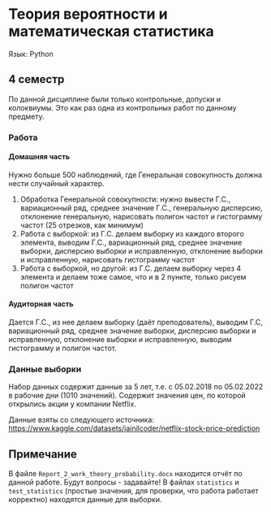 
# Теория вероятности и математическая статистика

Язык: Python

## 4 семестр 

По данной дисциплине были только контрольные, допуски и колоквиумы. Это как раз одна из контрольных работ по данному предмету.

### Работа

#### Домашняя часть

Нужно больше 500 наблюдений, где Генеральная совокупность должна нести случайный характер. 

1. Обработка Генеральной совокупности:
	нужно вывести Г.С., вариационный ряд, среднее значение Г.С., генеральную дисперсию, отклонение генеральную, нарисовать полигон частот и гистограмму частот (25 отрезков, как минимум)
2. Работа с выборкой:
	из Г.С. делаем выборку из каждого второго элемента, выводим Г.С., вариационный ряд, среднее значение выборки, дисперсию выборки и исправленную, отклонение выборки и исправленную, нарисовать гистограмму частот
3. Работа с выборкой, но другой:
	из Г.С. делаем выборку через 4 элемента и делаем тоже самое, что и в 2 пункте, только рисуем полигон частот
	
#### Аудиторная часть

Дается Г.С., из нее делаем выборку (даёт преподователь), выводим Г.С, вариационный ряд, среднее значение выборки, дисперсию выборки и исправленную, отклонение выборки и исправленную, выводим гистограмму и полигон частот.

### Данные выборки

Набор данных содержит данные за 5 лет, т.е. с 05.02.2018 по 05.02.2022 в рабочие дни (1010 значений). Содержит значения цен, по которой открылись акции у компании Netflix.

Данные взяты со следующего источника: https://www.kaggle.com/datasets/jainilcoder/netflix-stock-price-prediction
 
## Примечание

В файле `Report_2_work_theory_probability.docx` находится отчёт по данной работе. Будут вопросы - задавайте! В файлах `statistics` и `test_statistics` (простые значения, для проверки, что работа работает корректно) находятся данные для выборки.

